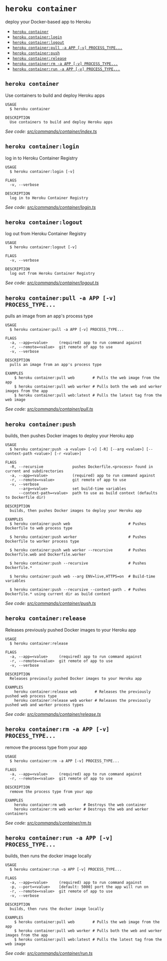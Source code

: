 `heroku container`
==================

deploy your Docker-based app to Heroku

* [`heroku container`](#heroku-container)
* [`heroku container:login`](#heroku-containerlogin)
* [`heroku container:logout`](#heroku-containerlogout)
* [`heroku container:pull -a APP [-v] PROCESS_TYPE...`](#heroku-containerpull--a-app--v-process_type)
* [`heroku container:push`](#heroku-containerpush)
* [`heroku container:release`](#heroku-containerrelease)
* [`heroku container:rm -a APP [-v] PROCESS_TYPE...`](#heroku-containerrm--a-app--v-process_type)
* [`heroku container:run -a APP [-v] PROCESS_TYPE...`](#heroku-containerrun--a-app--v-process_type)

## `heroku container`

Use containers to build and deploy Heroku apps

```
USAGE
  $ heroku container

DESCRIPTION
  Use containers to build and deploy Heroku apps
```

_See code: [src/commands/container/index.ts](https://github.com/heroku/cli/blob/v10.6.1/packages/cli/src/commands/container/index.ts)_

## `heroku container:login`

log in to Heroku Container Registry

```
USAGE
  $ heroku container:login [-v]

FLAGS
  -v, --verbose

DESCRIPTION
  log in to Heroku Container Registry
```

_See code: [src/commands/container/login.ts](https://github.com/heroku/cli/blob/v10.6.1/packages/cli/src/commands/container/login.ts)_

## `heroku container:logout`

log out from Heroku Container Registry

```
USAGE
  $ heroku container:logout [-v]

FLAGS
  -v, --verbose

DESCRIPTION
  log out from Heroku Container Registry
```

_See code: [src/commands/container/logout.ts](https://github.com/heroku/cli/blob/v10.6.1/packages/cli/src/commands/container/logout.ts)_

## `heroku container:pull -a APP [-v] PROCESS_TYPE...`

pulls an image from an app's process type

```
USAGE
  $ heroku container:pull -a APP [-v] PROCESS_TYPE...

FLAGS
  -a, --app=<value>     (required) app to run command against
  -r, --remote=<value>  git remote of app to use
  -v, --verbose

DESCRIPTION
  pulls an image from an app's process type

EXAMPLES
    $ heroku container:pull web        # Pulls the web image from the app
    $ heroku container:pull web worker # Pulls both the web and worker images from the app
    $ heroku container:pull web:latest # Pulls the latest tag from the web image
```

_See code: [src/commands/container/pull.ts](https://github.com/heroku/cli/blob/v10.6.1/packages/cli/src/commands/container/pull.ts)_

## `heroku container:push`

builds, then pushes Docker images to deploy your Heroku app

```
USAGE
  $ heroku container:push -a <value> [-v] [-R] [--arg <value>] [--context-path <value>] [-r <value>]

FLAGS
  -R, --recursive             pushes Dockerfile.<process> found in current and subdirectories
  -a, --app=<value>           (required) app to run command against
  -r, --remote=<value>        git remote of app to use
  -v, --verbose
      --arg=<value>           set build-time variables
      --context-path=<value>  path to use as build context (defaults to Dockerfile dir)

DESCRIPTION
  builds, then pushes Docker images to deploy your Heroku app

EXAMPLES
  $ heroku container:push web                          # Pushes Dockerfile to web process type

  $ heroku container:push worker                       # Pushes Dockerfile to worker process type

  $ heroku container:push web worker --recursive       # Pushes Dockerfile.web and Dockerfile.worker

  $ heroku container:push --recursive                  # Pushes Dockerfile.*

  $ heroku container:push web --arg ENV=live,HTTPS=on  # Build-time variables

  $ heroku container:push --recursive --context-path . # Pushes Dockerfile.* using current dir as build context
```

_See code: [src/commands/container/push.ts](https://github.com/heroku/cli/blob/v10.6.1/packages/cli/src/commands/container/push.ts)_

## `heroku container:release`

Releases previously pushed Docker images to your Heroku app

```
USAGE
  $ heroku container:release

FLAGS
  -a, --app=<value>     (required) app to run command against
  -r, --remote=<value>  git remote of app to use
  -v, --verbose

DESCRIPTION
  Releases previously pushed Docker images to your Heroku app

EXAMPLES
    heroku container:release web        # Releases the previously pushed web process type
    heroku container:release web worker # Releases the previously pushed web and worker process types
```

_See code: [src/commands/container/release.ts](https://github.com/heroku/cli/blob/v10.6.1/packages/cli/src/commands/container/release.ts)_

## `heroku container:rm -a APP [-v] PROCESS_TYPE...`

remove the process type from your app

```
USAGE
  $ heroku container:rm -a APP [-v] PROCESS_TYPE...

FLAGS
  -a, --app=<value>     (required) app to run command against
  -r, --remote=<value>  git remote of app to use

DESCRIPTION
  remove the process type from your app

EXAMPLES
    heroku container:rm web        # Destroys the web container
    heroku container:rm web worker # Destroys the web and worker containers
```

_See code: [src/commands/container/rm.ts](https://github.com/heroku/cli/blob/v10.6.1/packages/cli/src/commands/container/rm.ts)_

## `heroku container:run -a APP [-v] PROCESS_TYPE...`

builds, then runs the docker image locally

```
USAGE
  $ heroku container:run -a APP [-v] PROCESS_TYPE...

FLAGS
  -a, --app=<value>     (required) app to run command against
  -p, --port=<value>    [default: 5000] port the app will run on
  -r, --remote=<value>  git remote of app to use
  -v, --verbose

DESCRIPTION
  builds, then runs the docker image locally

EXAMPLES
    $ heroku container:pull web        # Pulls the web image from the app
    $ heroku container:pull web worker # Pulls both the web and worker images from the app
    $ heroku container:pull web:latest # Pulls the latest tag from the web image
```

_See code: [src/commands/container/run.ts](https://github.com/heroku/cli/blob/v10.6.1/packages/cli/src/commands/container/run.ts)_
